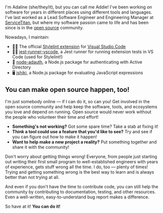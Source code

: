 I'm Adaline (she/they/it), but you can call me Addie! I've been working on software for years in different places using different tools and languages. I've last worked as a Lead Software Engineer and Engineering Manager at [ServiceTitan](https://servicetitan.com/), but where my software passion came to life and has been since is in the [open source](https://opensource.org/faq#category-basics) community.

Nowadays, I maintain:

- 🤵🏼 The official [Stylelint extension](https://github.com/stylelint/vscode-stylelint) for [Visual Studio Code](https://code.visualstudio.com/)
- 🏃🏼 [jest-runner-vscode](https://github.com/adalinesimonian/jest-runner-vscode), a Jest runner for running extension tests in VS Code (used for Stylelint!)
- 🔐 [node-adauth](https://github.com/adalinesimonian/node-adauth), a Node.js package for authenticating with Active Directory
- 🖥️ [jshiki](https://github.com/adalinesimonian/jshiki), a Node.js package for evaluating JavaScript expressions

## You can make open source happen, too!

I'm just somebody online — if I can do it, so can you! Get involved in the open source community and help keep the software, tools, and ecosystems you love and depend on running. Open source would never work without the people who volunteer their time and effort!

- **Something's not working?** Got some spare time? Take a stab at fixing it!
- **Think a tool could use a feature that you'd like to see?** Try and see if you can figure out how to make it happen!
- **Want to help make a new project a reality?** Put something together and share it with the community!

Don't worry about getting things wrong! Everyone, from people just starting out writing their first small program to well-established engineers with years of experience, gets stuff wrong all the time. I do, too — plenty of times! Trying and getting something wrong is the best way to learn and is always better than not trying at all.

And even if you don't have the time to contribute code, you can still help the community by contributing to documentation, testing, and other resources. Even a well-written, easy-to-understand bug report makes a difference.

So have at it! **You can do it!**
